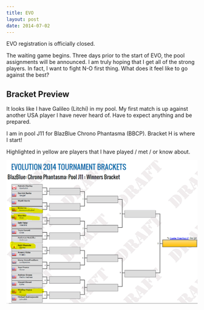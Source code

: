 ```yaml
---
title: EVO 
layout: post
date: 2014-07-02
---
```


EVO registration is officially closed.

The waiting game begins. Three days prior to the start of EVO, the pool
assignments will be announced. I am truly hoping that I get all of the
strong players. In fact, I want to fight N-O first thing. What does it
feel like to go against the best? 

Bracket Preview
---------------

It looks like I have Galileo (Litchi) in my pool. My first match is up against
another USA player I have never heard of. Have to expect anything and be 
prepared.

I am in pool J11 for BlazBlue Chrono Phantasma (BBCP). Bracket H is
where I start!

Highlighted in yellow are players that I have played / met / or know about.

![EVO 2014 BBCP Pool J11](/assets/evo2014_pool_j11.png)

